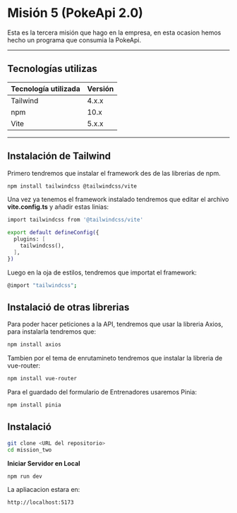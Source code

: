 # Misión 5 (PokeApi 2.0)

Esta es la tercera misión que hago en la empresa, en esta ocasion hemos hecho un programa que consumia la PokeApi.

---

## Tecnologías utilizas


| Tecnología utilizada  | Versión |
|---------------------- |---------|
| Tailwind              | 4.x.x   |
| npm                   | 10.x    |
| Vite                  | 5.x.x   |

---

## Instalación de Tailwind

Primero tendremos que instalar el framework des de las librerias de npm.

```bash
npm install tailwindcss @tailwindcss/vite
```

Una vez ya tenemos el framework instalado tendremos que editar el archivo **vite.config.ts** y añadir estas linias:

```bash
import tailwindcss from '@tailwindcss/vite'

export default defineConfig({
  plugins: [
    tailwindcss(),
  ],
})
```

Luego en la oja de estilos, tendremos que importat el framework:

```bash
@import "tailwindcss";
```
## Instalació de otras librerias

Para poder hacer peticiones a la API, tendremos que usar la libreria Axios, para instalarla tendremos que:

```bash
npm install axios
```
Tambien por el tema de enrutamineto tendremos que instalar la libreria de vue-router:

```bash
npm install vue-router 
```

Para el guardado del formulario de Entrenadores usaremos Pinia:

```bash
npm install pinia
```
## Instalació 

```bash
git clone <URL del repositorio>
cd mission_two
```

**Iniciar Servidor en Local**

```bash
npm run dev
```
La apliacacion estara en:

```bash
http://localhost:5173
```


